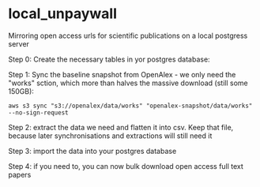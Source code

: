 # local_unpaywall
Mirroring open access urls for scientific publications on a local postgress server

Step 0: Create the necessary tables in yor postgres database:


Step 1: Sync the baseline snapshot from OpenAlex - we only need the "works" sction, which more than halves the massive download (still some 150GB):
```shell
aws s3 sync "s3://openalex/data/works" "openalex-snapshot/data/works" --no-sign-request
```

Step 2: extract the data we need and flatten it into csv. Keep that file, because later synchronisations and extractions will still need it

Step 3: import the data into your postgres database

Step 4: if you need to, you can now bulk download open access full text papers 
